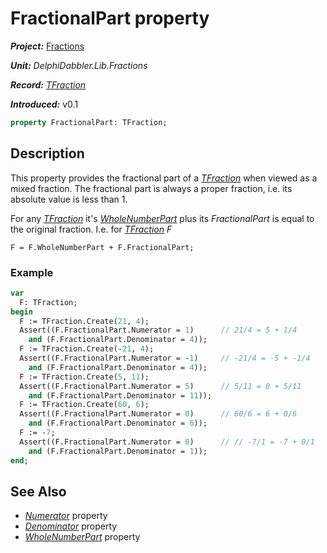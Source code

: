 # FractionalPart property

***Project:*** [Fractions](../API.md)

***Unit:*** _DelphiDabbler.Lib.Fractions_

***Record:*** [_TFraction_](./TFraction.md)

***Introduced:*** v0.1

```pascal
property FractionalPart: TFraction;
```

## Description

This property provides the fractional part of a [_TFraction_](./TFraction.md) when viewed as a mixed fraction. The fractional part is always a proper fraction, i.e. its absolute value is less than 1.

For any [_TFraction_](./TFraction.md) it's [_WholeNumberPart_](./TFraction-WholeNumberPart.md) plus its _FractionalPart_ is equal to the original fraction. I.e. for [_TFraction_](./TFraction.md) _F_

```text
F = F.WholeNumberPart + F.FractionalPart;
```

### Example

```pascal
var
  F: TFraction;
begin
  F := TFraction.Create(21, 4);
  Assert((F.FractionalPart.Numerator = 1)      // 21/4 = 5 + 1/4
    and (F.FractionalPart.Denominator = 4));
  F := TFraction.Create(-21, 4);
  Assert((F.FractionalPart.Numerator = -1)     // -21/4 = -5 + -1/4
    and (F.FractionalPart.Denominator = 4));
  F := TFraction.Create(5, 11);
  Assert((F.FractionalPart.Numerator = 5)      // 5/11 = 0 + 5/11
    and (F.FractionalPart.Denominator = 11));
  F := TFraction.Create(60, 6);
  Assert((F.FractionalPart.Numerator = 0)      // 60/6 = 6 + 0/6
    and (F.FractionalPart.Denominator = 6));
  F := -7;
  Assert((F.FractionalPart.Numerator = 0)      // // -7/1 = -7 + 0/1
    and (F.FractionalPart.Denominator = 1));
end;
```

## See Also

* [_Numerator_](./TFraction-Numerator.md) property
* [_Denominator_](./TFraction-Denominator.md) property
* [_WholeNumberPart_](./TFraction-WholeNumberPart.md) property
